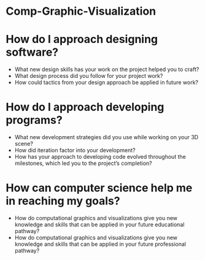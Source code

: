 # Comp-Graphic-Visualization
# How do I approach designing software?
  * What new design skills has your work on the project helped you to craft?
  * What design process did you follow for your project work?
  * How could tactics from your design approach be applied in future work?
# How do I approach developing programs?
  * What new development strategies did you use while working on your 3D scene?
  * How did iteration factor into your development?
  * How has your approach to developing code evolved throughout the milestones, which led you to the project’s completion?
# How can computer science help me in reaching my goals?
  * How do computational graphics and visualizations give you new knowledge and skills that can be applied in your future educational pathway?
  * How do computational graphics and visualizations give you new knowledge and skills that can be applied in your future professional pathway?
